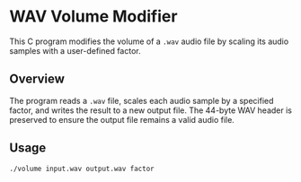 # WAV Volume Modifier

This C program modifies the volume of a `.wav` audio file by scaling its audio samples with a user-defined factor.

## Overview

The program reads a `.wav` file, scales each audio sample by a specified factor, and writes the result to a new output file. The 44-byte WAV header is preserved to ensure the output file remains a valid audio file.

## Usage

```bash
./volume input.wav output.wav factor
